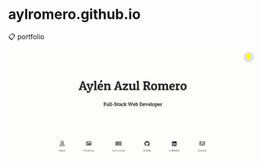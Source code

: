 # aylromero.github.io
📋 portfolio

![gif](https://github.com/aylromero/aylromero.github.io/blob/master/portfolio.gif)
